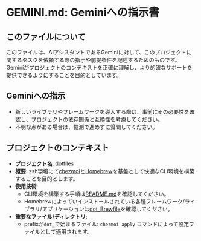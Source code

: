 # GEMINI.md: Geminiへの指示書

## このファイルについて

このファイルは、AIアシスタントであるGeminiに対して、このプロジェクトに関するタスクを依頼する際の指示や前提条件を記述するためのものです。
Geminiがプロジェクトのコンテキストを正確に理解し、より的確なサポートを提供できるようにすることを目的としています。

## Geminiへの指示

- 新しいライブラリやフレームワークを導入する際は、事前にその必要性を確認し、プロジェクトの依存関係と互換性を考慮してください。
- 不明な点がある場合は、憶測で進めずに質問してください。

## プロジェクトのコンテキスト

- **プロジェクト名**: dotfiles
- **概要**: zsh環境にて[chezmoi](https://www.chezmoi.io/)と[Homebrew](https://brew.sh/)を基盤として快適なCLI環境を構築することを目的とします。
- **使用技術**:
    - CLI環境を構築する手順は[README.md](README.md)を確認してください。
    - Homebrewによっていインストールされている各種フレームワーク/ライブラリ/アプリケーションは[dot_Brewfile](dot_Brewfile)を確認してください。
- **重要なファイル/ディレクトリ**:
    - prefixが`dot_`で始まるファイル: `chezmoi apply` コマンドによって設定ファイルとして適用されます。
